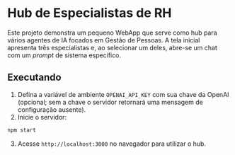 # Hub de Especialistas de RH

Este projeto demonstra um pequeno WebApp que serve como hub para vários agentes de IA focados em Gestão de Pessoas. A tela inicial apresenta três especialistas e, ao selecionar um deles, abre-se um chat com um _prompt_ de sistema específico.

## Executando

1. Defina a variável de ambiente `OPENAI_API_KEY` com sua chave da OpenAI (opcional; sem a chave o servidor retornará uma mensagem de configuração ausente).
2. Inicie o servidor:

```bash
npm start
```

3. Acesse `http://localhost:3000` no navegador para utilizar o hub.
